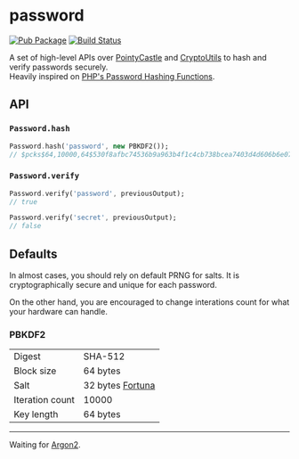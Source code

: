 # password

[![Pub Package](https://img.shields.io/pub/v/password.svg)](https://pub.dartlang.org/packages/password)
[![Build Status](https://travis-ci.org/leocavalcante/password-dart.svg?branch=master)](https://travis-ci.org/leocavalcante/password-dart)

A set of high-level APIs over [PointyCastle](https://pub.dartlang.org/packages/pointycastle) and [CryptoUtils](https://pub.dartlang.org/packages/cryptoutils) to hash and verify passwords securely.<br>
Heavily inspired on [PHP's Password Hashing Functions](http://php.net/manual/en/ref.password.php).

## API

### `Password.hash`

```dart
Password.hash('password', new PBKDF2());
// $pcks$64,10000,64$530f8afbc74536b9a963b4f1c4cb738bcea7403d4d606b6e074ec5d3baf39d18$56158864e365bd78f6afda27f9a239bcb3f2b7a4773d4c0d0858c86266119d1e35aae9ca1a4777ed3d85c42caeed0c57cc7e09fe7d152d5d4d4ee08506c2b41a
```

### `Password.verify`

```dart
Password.verify('password', previousOutput);
// true

Password.verify('secret', previousOutput);
// false
```

## Defaults

In almost cases, you should rely on default PRNG for salts. It is cryptographically secure and unique for each password.

On the other hand, you are encouraged to change interations count for what your hardware can handle.

### PBKDF2

|   |   |
| - | - |
| Digest | SHA-512 |
| Block size | 64 bytes |
| Salt | 32 bytes [Fortuna](https://en.wikipedia.org/wiki/Fortuna_(PRNG)) |
| Iteration count | 10000 |
| Key length | 64 bytes |

***

Waiting for [Argon2](https://en.wikipedia.org/wiki/Argon2).
